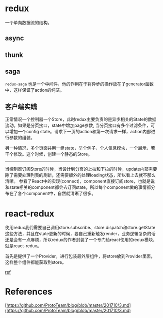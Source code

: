 # redux

一个单向数据流的结构。

## async

## thunk

## saga

`redux-saga` 也是一个中间件，他的作用在于将异步的操作放在了generator函数中，这样保证了action的纯洁。

## 客户端实践

正常情况一个控制器一个Store，此时redux主要负责的是异步相关的State的数据流动。如果是分页接口，state中增加page参数, 当分页接口有多个过滤条件，可以增加一个config state。请求下一页的action和第一次请求一样，action内部进行参数的组装。

另一种情况，多个页面共用一组state，举个例子，个人信息模块，一个展示，若干个修改。这个时候，创建一个静态的Store。

---

当控制器订阅Store的时候，当设计到分页的上拉和下拉的时候，update内部需要除了需要处理列表的刷新，还需要额外的处理loading状态，所以看上去就不那么清晰。
参看了React中的实现(connect)，component直接订阅store，也就是说和state相关的component都会去订阅state，所以每个component做的事情都分布在了各个component中，自然就清晰了很多。

# react-redux

使用redux我们需要自己调用store.subscribe、store.dispatch和store.getState这些方法，并且在state更新的时候，要自己重新触发render，业务逻辑复杂的话还是会有一点麻烦，所以redux的作者封装了一个专门给react使用的redux模块，就是react-redux。

首先是提供了一个Provider，进行包装最外层组件，将store放到Provider里面，这样整个组件都能获取到store。

[ref](https://juejin.cn/post/6847902216234369037)

# References

[https://github.com/ProtoTeam/blog/blob/master/201710/3.md](https://github.com/ProtoTeam/blog/blob/master/201710/3.md)
